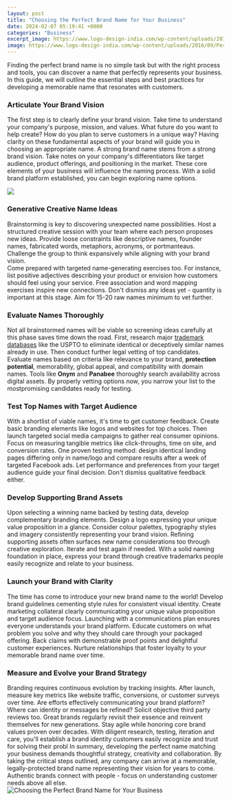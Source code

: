 ```yaml
---
layout: post
title: "Choosing the Perfect Brand Name for Your Business"
date: 2024-02-07 05:19:41 +0000
categories: "Business"
excerpt_image: https://www.logo-design-india.com/wp-content/uploads/2016/09/Perfect-Brand-Name.jpg
image: https://www.logo-design-india.com/wp-content/uploads/2016/09/Perfect-Brand-Name.jpg
---
```


Finding the perfect brand name is no simple task but with the right process and tools, you can discover a name that perfectly represents your business. In this guide, we will outline the essential steps and best practices for developing a memorable name that resonates with customers.
### Articulate Your Brand Vision
The first step is to clearly define your brand vision. Take time to understand your company's purpose, mission, and values. What future do you want to help create? How do you plan to serve customers in a unique way? Having clarity on these fundamental aspects of your brand will guide you in choosing an appropriate name.
A strong brand name stems from a strong brand vision. Take notes on your company's differentiators like target audience, product offerings, and positioning in the market. These core elements of your business will influence the naming process. With a solid brand platform established, you can begin exploring name options. 

![](https://images.squarespace-cdn.com/content/v1/5e7eaf7501b2e061b53d2525/e4fd8b52-4713-4855-935f-f28b9e0a16dc/Tips+you+should+consider+when+choosing+a+brand+name.png)
### Generative Creative Name Ideas
Brainstorming is key to discovering unexpected name possibilities. Host a structured creative session with your team where each person proposes new ideas. Provide loose constraints like descriptive names, founder names, fabricated words, metaphors, acronyms, or portmanteaus. Challenge the group to think expansively while aligning with your brand vision.  
Come prepared with targeted name-generating exercises too. For instance, list positive adjectives describing your product or envision how customers should feel using your service. Free association and word mapping exercises inspire new connections. Don't dismiss any ideas yet - quantity is important at this stage. Aim for 15-20 raw names minimum to vet further.
### Evaluate Names Thoroughly
Not all brainstormed names will be viable so screening ideas carefully at this phase saves time down the road. First, research major [trademark databases](https://yt.io.vn/collection/albarado) like the USPTO to eliminate identical or deceptively similar names already in use. Then conduct further legal vetting of top candidates. 
Evaluate names based on criteria like relevance to your brand, **protection potential**, memorability, global appeal, and compatibility with domain names. Tools like **Onym** and **Panabee** thoroughly search availability across digital assets. By properly vetting options now, you narrow your list to the mostpromising candidates ready for testing. 
### Test Top Names with Target Audience 
With a shortlist of viable names, it's time to get customer feedback. Create basic branding elements like logos and websites for top choices. Then launch targeted social media campaigns to gather real consumer opinions.
Focus on measuring tangible metrics like click-throughs, time on site, and conversion rates. One proven testing method: design identical landing pages differing only in name/logo and compare results after a week of targeted Facebook ads. Let performance and preferences from your target audience guide your final decision. Don't dismiss qualitative feedback either.
### Develop Supporting Brand Assets
Upon selecting a winning name backed by testing data, develop complementary branding elements. Design a logo expressing your unique value proposition in a glance. Consider colour palettes, typography styles and imagery consistently representing your brand vision.
Refining supporting assets often surfaces new name considerations too through creative exploration. Iterate and test again if needed. With a solid naming foundation in place, express your brand through creative trademarks people easily recognize and relate to your business. 
### Launch your Brand with Clarity
The time has come to introduce your new brand name to the world! Develop brand guidelines cementing style rules for consistent visual identity. Create marketing collateral clearly communicating your unique value proposition and target audience focus. 
Launching with a communications plan ensures everyone understands your brand platform. Educate customers on what problem you solve and why they should care through your packaged offering. Back claims with demonstrable proof points and delightful customer experiences. Nurture relationships that foster loyalty to your memorable brand name over time.
### Measure and Evolve your Brand Strategy
Branding requires continuous evolution by tracking insights. After launch, measure key metrics like website traffic, conversions, or customer surveys over time. Are efforts effectively communicating your brand platform? Where can identity or messages be refined? Solicit objective third party reviews too.
Great brands regularly revisit their essence and reinvent themselves for new generations. Stay agile while honoring core brand values proven over decades. With diligent research, testing, iteration and care, you'll establish a brand identity customers easily recognize and trust for solving their probl
In summary, developing the perfect name matching your business demands thoughtful strategy, creativity and collaboration. By taking the critical steps outlined, any company can arrive at a memorable, legally-protected brand name representing their vision for years to come. Authentic brands connect with people - focus on understanding customer needs above all else.
![Choosing the Perfect Brand Name for Your Business](https://www.logo-design-india.com/wp-content/uploads/2016/09/Perfect-Brand-Name.jpg)